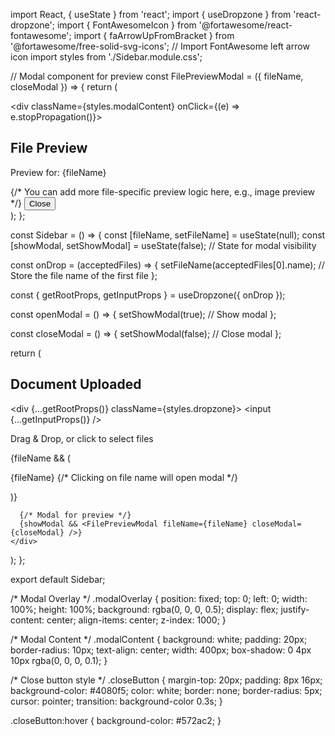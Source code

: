 import React, { useState } from 'react';
import { useDropzone } from 'react-dropzone';
import { FontAwesomeIcon } from '@fortawesome/react-fontawesome';
import { faArrowUpFromBracket } from '@fortawesome/free-solid-svg-icons'; // Import FontAwesome left arrow icon
import styles from './Sidebar.module.css';

// Modal component for preview
const FilePreviewModal = ({ fileName, closeModal }) => {
  return (
    <div className={styles.modalOverlay} onClick={closeModal}>
      <div className={styles.modalContent} onClick={(e) => e.stopPropagation()}>
        <h2>File Preview</h2>
        <p>Preview for: {fileName}</p>
        {/* You can add more file-specific preview logic here, e.g., image preview */}
        <button onClick={closeModal} className={styles.closeButton}>Close</button>
      </div>
    </div>
  );
};

const Sidebar = () => {
  const [fileName, setFileName] = useState(null);
  const [showModal, setShowModal] = useState(false); // State for modal visibility

  const onDrop = (acceptedFiles) => {
    setFileName(acceptedFiles[0].name); // Store the file name of the first file
  };

  const { getRootProps, getInputProps } = useDropzone({ onDrop });

  const openModal = () => {
    setShowModal(true); // Show modal
  };

  const closeModal = () => {
    setShowModal(false); // Close modal
  };

  return (
    <div className={styles.sidebar}>
      <h2 className={styles.sidebarHeader}>Document Uploaded</h2>
      <div {...getRootProps()} className={styles.dropzone}>
        <input {...getInputProps()} />
        <p>Drag & Drop, or click to select files</p>
        <FontAwesomeIcon icon={faArrowUpFromBracket} className={styles.uploadIcon} />
      </div>
      {fileName && (
        <p className={styles.fileName} onClick={openModal}>
          {fileName} {/* Clicking on file name will open modal */}
        </p>
      )}

      {/* Modal for preview */}
      {showModal && <FilePreviewModal fileName={fileName} closeModal={closeModal} />}
    </div>
  );
};

export default Sidebar;




/* Modal Overlay */
.modalOverlay {
  position: fixed;
  top: 0;
  left: 0;
  width: 100%;
  height: 100%;
  background: rgba(0, 0, 0, 0.5);
  display: flex;
  justify-content: center;
  align-items: center;
  z-index: 1000;
}

/* Modal Content */
.modalContent {
  background: white;
  padding: 20px;
  border-radius: 10px;
  text-align: center;
  width: 400px;
  box-shadow: 0 4px 10px rgba(0, 0, 0, 0.1);
}

/* Close button style */
.closeButton {
  margin-top: 20px;
  padding: 8px 16px;
  background-color: #4080f5;
  color: white;
  border: none;
  border-radius: 5px;
  cursor: pointer;
  transition: background-color 0.3s;
}

.closeButton:hover {
  background-color: #572ac2;
}
